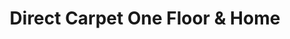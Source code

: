 ---
title: "Direct Carpet One Floor & Home"
url: /mesa/direct-carpet-one-floor-and-home/
shop: carpet
---